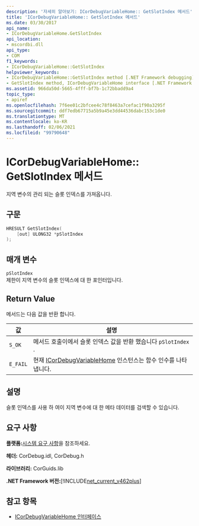 ```yaml
---
description: '자세히 알아보기: ICorDebugVariableHome:: GetSlotIndex 메서드'
title: 'ICorDebugVariableHome:: GetSlotIndex 메서드'
ms.date: 03/30/2017
api_name:
- ICorDebugVariableHome.GetSlotIndex
api_location:
- mscordbi.dll
api_type:
- COM
f1_keywords:
- ICorDebugVariableHome::GetSlotIndex
helpviewer_keywords:
- ICorDebugVariableHome::GetSlotIndex method [.NET Framework debugging]
- GetSlotIndex method, ICorDebugVariableHome interface [.NET Framework debugging]
ms.assetid: 966da50d-5665-4fff-bf7b-1c72bbadd9a4
topic_type:
- apiref
ms.openlocfilehash: 7f6ee01c2bfcee4c78f8463a7cefac1f90a3295f
ms.sourcegitcommit: ddf7edb67715a5b9a45e3dd44536dabc153c1de0
ms.translationtype: MT
ms.contentlocale: ko-KR
ms.lasthandoff: 02/06/2021
ms.locfileid: "99790648"
---
```

# <a name="icordebugvariablehomegetslotindex-method"></a>ICorDebugVariableHome:: GetSlotIndex 메서드

지역 변수의 관리 되는 슬롯 인덱스를 가져옵니다.  
  
## <a name="syntax"></a>구문  
  
```cpp  
HRESULT GetSlotIndex(  
    [out] ULONG32 *pSlotIndex  
);  
```  
  
## <a name="parameters"></a>매개 변수  

 `pSlotIndex`  
 제한이 지역 변수의 슬롯 인덱스에 대 한 포인터입니다.  
  
## <a name="return-value"></a>Return Value  

 메서드는 다음 값을 반환 합니다.  
  
|값|설명|  
|-----------|-----------------|  
|`S_OK`|메서드 호출이에서 슬롯 인덱스 값을 반환 했습니다 `pSlotIndex` .|  
|`E_FAIL`|현재 [ICorDebugVariableHome](icordebugvariablehome-interface.md) 인스턴스는 함수 인수를 나타냅니다.|  
  
## <a name="remarks"></a>설명  

 슬롯 인덱스를 사용 하 여이 지역 변수에 대 한 메타 데이터를 검색할 수 있습니다.  
  
## <a name="requirements"></a>요구 사항  

 **플랫폼:**[시스템 요구 사항](../../get-started/system-requirements.md)을 참조하세요.  
  
 **헤더:** CorDebug.idl, CorDebug.h  
  
 **라이브러리:** CorGuids.lib  
  
 **.NET Framework 버전:**[!INCLUDE[net_current_v462plus](../../../../includes/net-current-v462plus-md.md)]  
  
## <a name="see-also"></a>참고 항목

- [ICorDebugVariableHome 인터페이스](icordebugvariablehome-interface.md)
